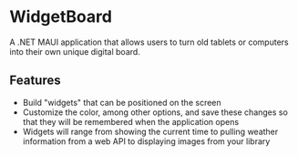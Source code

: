 # WidgetBoard
A .NET MAUI application that allows users to turn old tablets or computers into their own unique digital board.

## Features
* Build "widgets" that can be positioned on the screen
* Customize the color, among other options, and save these changes so that they will be remembered when the application opens
* Widgets will range from showing the current time to pulling weather information from a web API to displaying images from your library
